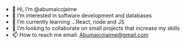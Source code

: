 - 👋 Hi, I’m @abumaicojaime
- 👀 I’m interested in software development and databases
- 🌱 I’m currently learning ...React, node and JS
- 💞️ I’m looking to collaborate on small projects that increase my skills
- 📫 How to reach me email: Abumaicojaime@gmail.com

<!---
abumaicojaime/abumaicojaime is a ✨ special ✨ repository because its `README.md` (this file) appears on your GitHub profile.
You can click the Preview link to take a look at your changes.
--->
